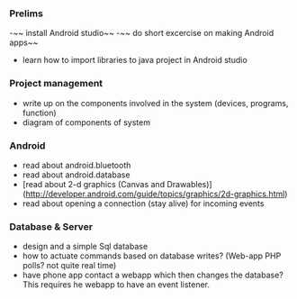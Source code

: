 ### Prelims
-~~ install Android studio~~
-~~ do short excercise on making Android apps~~
- learn how to import libraries to java project in Android studio


### Project management
- write up on the components involved in the system (devices, programs, function)
- diagram of components of system


### Android
- read about android.bluetooth
- read about android.database
- [read about 2-d graphics (Canvas and Drawables)] (http://developer.android.com/guide/topics/graphics/2d-graphics.html)
- read about opening a connection (stay alive) for incoming events

### Database & Server
- design and a simple Sql database
- how to actuate commands based on database writes? (Web-app PHP polls? not quite real time)
- have phone app contact a webapp which then changes the database? This requires he webapp to have an event listener.
